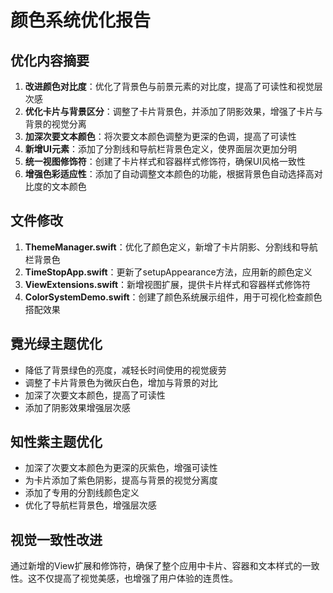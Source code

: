 # 颜色系统优化报告

## 优化内容摘要

1. **改进颜色对比度**：优化了背景色与前景元素的对比度，提高了可读性和视觉层次感
2. **优化卡片与背景区分**：调整了卡片背景色，并添加了阴影效果，增强了卡片与背景的视觉分离
3. **加深次要文本颜色**：将次要文本颜色调整为更深的色调，提高了可读性
4. **新增UI元素**：添加了分割线和导航栏背景色定义，使界面层次更加分明
5. **统一视图修饰符**：创建了卡片样式和容器样式修饰符，确保UI风格一致性
6. **增强色彩适应性**：添加了自动调整文本颜色的功能，根据背景色自动选择高对比度的文本颜色

## 文件修改

1. **ThemeManager.swift**：优化了颜色定义，新增了卡片阴影、分割线和导航栏背景色
2. **TimeStopApp.swift**：更新了setupAppearance方法，应用新的颜色定义
3. **ViewExtensions.swift**：新增视图扩展，提供卡片样式和容器样式修饰符
4. **ColorSystemDemo.swift**：创建了颜色系统展示组件，用于可视化检查颜色搭配效果

## 霓光绿主题优化

- 降低了背景绿色的亮度，减轻长时间使用的视觉疲劳
- 调整了卡片背景色为微灰白色，增加与背景的对比
- 加深了次要文本颜色，提高了可读性
- 添加了阴影效果增强层次感

## 知性紫主题优化

- 加深了次要文本颜色为更深的灰紫色，增强可读性
- 为卡片添加了紫色阴影，提高与背景的视觉分离度
- 添加了专用的分割线颜色定义
- 优化了导航栏背景色，增强层次感

## 视觉一致性改进

通过新增的View扩展和修饰符，确保了整个应用中卡片、容器和文本样式的一致性。这不仅提高了视觉美感，也增强了用户体验的连贯性。
